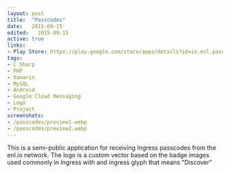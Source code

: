 ```yaml
---
layout: post
title:  "Passcodes"
date:   2015-09-15
edited:   2015-09-15
active: true
links:
- Play Store: https://play.google.com/store/apps/details?id=io.enl.passcode
tags:
- C Sharp
- PHP
- Xamarin
- MySQL
- Android
- Google Cloud Messaging
- Logo
- Project
screenshots:
- /passcodes/preview1.webp
- /passcodes/preview2.webp
---
```


This is a semi-public application for receiving Ingress passcodes from the enl.io network. The logo is a custom vector based on the badge images used commonly in Ingress with and ingress glyph that means "Discover"
